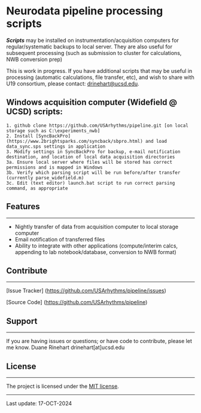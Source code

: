 # **Neurodata pipeline processing scripts**

***Scripts*** may be installed on instrumentation/acquisition computers for regular/systematic backups to local server.  They are also useful for subsequent processing (such as submission to cluster for calculations, NWB conversion prep)

This is work in progress. If you have additional scripts that may be useful in processing (automatic calculations, file transfer, etc), and wish to share with U19 consortium, please contact: drinehart@ucsd.edu.

## Windows acquisition computer (Widefield @ UCSD) scripts:

    1. github clone https://github.com/USArhythms/pipeline.git [on local storage such as C:\experiments_nwb]
    2. Install [SyncBackPro] (https://www.2brightsparks.com/syncback/sbpro.html) and load data_sync.sps settings in application
    3. Modify settings in SyncBackPro for backup, e-mail notification destination, and location of local data acquisition directories
    3a. Ensure local server where files will be stored has correct permissions and is mapped in Windows
    3b. Verify which parsing script will be run before/after transfer (currently parse_widefield.m)
    3c. Edit (text editor) launch.bat script to run correct parsing command, as appropriate


## Features

---

- Nightly transfer of data from acquisition computer to local storage computer
- Email notification of transferred files
- Ability to integrate with other applications (compute/interim calcs, appending to lab notebook/database, conversion to NWB format)


## Contribute

---

[Issue Tracker] (https://github.com/USArhythms/pipeline/issues)

[Source Code] (https://github.com/USArhythms/pipeline)

## Support

---

If you are having issues or questions; or have code to contribute, please let me know.
Duane Rinehart
drinehart[at]ucsd.edu

## License

---
The project is licensed under the [MIT license](https://mit-license.org/).

---
Last update: 17-OCT-2024